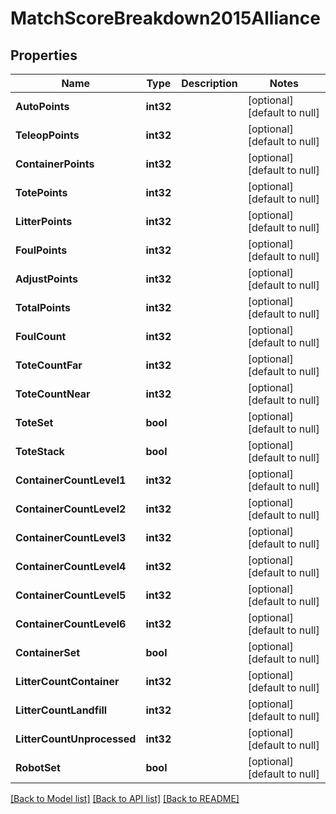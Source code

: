 # MatchScoreBreakdown2015Alliance

## Properties
Name | Type | Description | Notes
------------ | ------------- | ------------- | -------------
**AutoPoints** | **int32** |  | [optional] [default to null]
**TeleopPoints** | **int32** |  | [optional] [default to null]
**ContainerPoints** | **int32** |  | [optional] [default to null]
**TotePoints** | **int32** |  | [optional] [default to null]
**LitterPoints** | **int32** |  | [optional] [default to null]
**FoulPoints** | **int32** |  | [optional] [default to null]
**AdjustPoints** | **int32** |  | [optional] [default to null]
**TotalPoints** | **int32** |  | [optional] [default to null]
**FoulCount** | **int32** |  | [optional] [default to null]
**ToteCountFar** | **int32** |  | [optional] [default to null]
**ToteCountNear** | **int32** |  | [optional] [default to null]
**ToteSet** | **bool** |  | [optional] [default to null]
**ToteStack** | **bool** |  | [optional] [default to null]
**ContainerCountLevel1** | **int32** |  | [optional] [default to null]
**ContainerCountLevel2** | **int32** |  | [optional] [default to null]
**ContainerCountLevel3** | **int32** |  | [optional] [default to null]
**ContainerCountLevel4** | **int32** |  | [optional] [default to null]
**ContainerCountLevel5** | **int32** |  | [optional] [default to null]
**ContainerCountLevel6** | **int32** |  | [optional] [default to null]
**ContainerSet** | **bool** |  | [optional] [default to null]
**LitterCountContainer** | **int32** |  | [optional] [default to null]
**LitterCountLandfill** | **int32** |  | [optional] [default to null]
**LitterCountUnprocessed** | **int32** |  | [optional] [default to null]
**RobotSet** | **bool** |  | [optional] [default to null]

[[Back to Model list]](../README.md#documentation-for-models) [[Back to API list]](../README.md#documentation-for-api-endpoints) [[Back to README]](../README.md)

